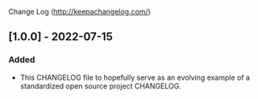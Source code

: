 
Change Log (http://keepachangelog.com/)

## [1.0.0] - 2022-07-15

### Added

- This CHANGELOG file to hopefully serve as an evolving example of a standardized open source project CHANGELOG.